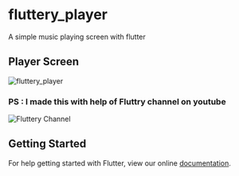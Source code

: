 # fluttery_player

A simple music playing screen with flutter

 ## Player Screen 
 
 ![fluttery_player](https://user-images.githubusercontent.com/24780524/42055202-095b92e2-7b34-11e8-8990-7a66d3a38ad4.jpeg)
 
 ### PS : I made this with help of Fluttry channel on youtube
 ![Fluttery Channel](https://www.youtube.com/channel/UCtWyVkPpb8An90SNDTNF0Pg)
 

## Getting Started

For help getting started with Flutter, view our online
[documentation](https://flutter.io/).

